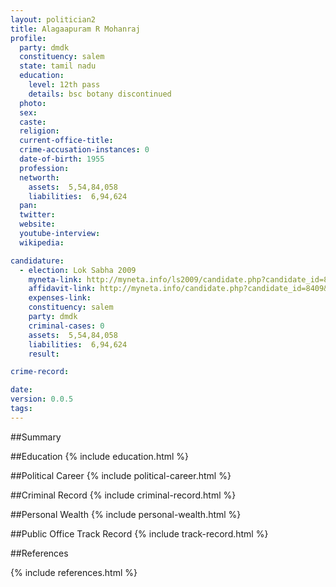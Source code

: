 ```yaml
---
layout: politician2
title: Alagaapuram R Mohanraj
profile: 
  party: dmdk
  constituency: salem
  state: tamil nadu
  education: 
    level: 12th pass
    details: bsc botany discontinued
  photo: 
  sex: 
  caste: 
  religion: 
  current-office-title: 
  crime-accusation-instances: 0
  date-of-birth: 1955
  profession: 
  networth: 
    assets:  5,54,84,058
    liabilities:  6,94,624
  pan: 
  twitter: 
  website: 
  youtube-interview: 
  wikipedia: 

candidature: 
  - election: Lok Sabha 2009
    myneta-link: http://myneta.info/ls2009/candidate.php?candidate_id=8409
    affidavit-link: http://myneta.info/candidate.php?candidate_id=8409&scan=original
    expenses-link: 
    constituency: salem 
    party: dmdk
    criminal-cases: 0
    assets:  5,54,84,058
    liabilities:  6,94,624
    result:  

crime-record: 

date: 
version: 0.0.5
tags: 
---
```

##Summary


##Education
{% include education.html %}


##Political Career
{% include political-career.html %}


##Criminal Record
{% include criminal-record.html %}


##Personal Wealth
{% include personal-wealth.html %}


##Public Office Track Record
{% include track-record.html %}


##References


{% include references.html %}